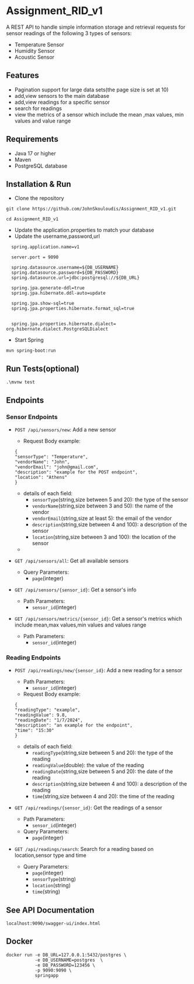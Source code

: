 # Assignment_RID_v1
 A REST API  to handle simple information storage and retrieval 
requests for sensor readings of the following 3 types of sensors:
* Temperature Sensor
* Humidity Sensor
* Acoustic Sensor

## Features  
* Pagination support for large data sets(the page size is set at 10)
* add,view sensors to the main database
* add,view readings for a specific sensor
* search for readings
* view the metrics of a sensor which include the mean ,max values, min values and value range 
  
## Requirements
* Java 17 or higher
* Maven
* PostgreSQL database

## Installation & Run
* Clone the repository
```
git clone https://github.com/JohnSkouloudis/Assignment_RID_v1.git
```
```
cd Assignment_RID_v1
```
* Update the application.properties to match your database
* Update the username,password,url
```
  spring.application.name=v1

  server.port = 9090

  spring.datasource.username=${DB_USERNAME}
  spring.datasource.password=${DB_PASSWORD}
  spring.datasource.url=jdbc:postgresql://${DB_URL}

  spring.jpa.generate-ddl=true
  spring.jpa.hibernate.ddl-auto=update

  spring.jpa.show-sql=true
  spring.jpa.properties.hibernate.format_sql=true


  spring.jpa.properties.hibernate.dialect= org.hibernate.dialect.PostgreSQLDialect
```

* Start Spring
```
mvn spring-boot:run
```

## Run Tests(optional)
```
.\mvnw test
```

## Endpoints

### Sensor Endpoints

- `POST /api/sensors/new`: Add a new sensor
   - Request Body example:
   ```
  {
  "sensorType": "Temperature",
  "vendorName": "John",
  "vendorEmail": "john@gmail.com",
  "description": "example for the POST endpoint",
  "location": "Athens"
  }
   ```
   - details of each field:
     - `sensorType`(string,size between 5 and 20): the type of the sensor
     - `vendorName`(string,size between 3 and 50): the name of the vendor
     - `vendorEmail`(string,size at least 5): the email of the vendor
     - `description`(string,size between 4 and 100): a description of the sensor
     - `location`(string,size between 3 and 100): the location of the sensor
  -
  
- `GET /api/sensors/all`: Get all available sensors
   - Query Parameters:
     - `page`(integer)
       
- `GET /api/sensors/{sensor_id}`: Get a sensor's info
   - Path Parameters:
     - `sensor_id`(integer)
       
- `GET /api/sensors/metrics/{sensor_id}`: Get a sensor's metrics which include mean,max values,min values and values range
   - Path Parameters:
     - `sensor_id`(integer)
  
### Reading Endpoints
- `POST /api/readings/new/{sensor_id}`: Add a new reading for a sensor
   - Path Parameters:
     - `sensor_id`(integer)
   - Request Body example:
  ```
  {
  "readingType": "example",
  "readingValue": 9.8,
  "readingDate": "1/7/2024",
  "description": "an example for the endpoint",
  "time": "15:30"
  } 
  ```
    - details of each field:
      - `readingType`(string,size between 5 and 20): the type of the reading
      - `readingValue`(double): the value of the reading
      - `readingDate`(string,size between 5 and 20): the date of the reading
      - `description`(string,size between 4 and 100): a description of the reading
      - `time`(string,size between 4 and 20): the time of the reading
       
- `GET /api/readings/{sensor_id}`: Get the readings of a sensor
   - Path Parameters:
     - `sensor_id`(integer)
   - Query Parameters:
     - `page`(integer)
       
- `GET /api/readings/search`: Search for a reading based on location,sensor type and time 
   - Query Parameters:
     - `page`(integer)
     - `sensorType`(string)
     - `location`(string)
     - `time`(string)


## See API Documentation
```
localhost:9090/swagger-ui/index.html
```

## Docker
```
docker run -e DB_URL=127.0.0.1:5432/postgres \
           -e DB_USERNAME=postgres  \
           -e DB_PASSWORD=123456 \
           -p 9090:9090 \ 
           springapp
```